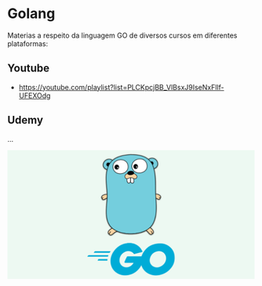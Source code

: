 # Golang

Materias a respeito da linguagem GO de diversos cursos em diferentes plataformas:

## Youtube

- https://youtube.com/playlist?list=PLCKpcjBB_VlBsxJ9IseNxFllf-UFEXOdg

## Udemy

...

![](https://github.com/leandrobeandrade/golang/blob/main/golang.png)
